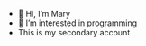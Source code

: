 - 👋 Hi, I’m Mary
- 👀 I’m interested in programming
- This is my secondary account

<!---
jmrandom/jmrandom is a ✨ special ✨ repository because its `README.md` (this file) appears on your GitHub profile.
You can click the Preview link to take a look at your changes.
--->
